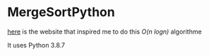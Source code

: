 # MergeSortPython


[here](https://www.geeksforgeeks.org/merge-sort/) is the website that inspired me to do this *O(n logn)* algorithme

It uses Python 3.8.7
